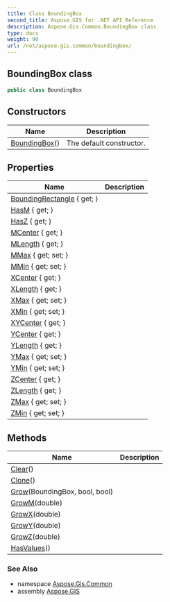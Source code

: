 ```yaml
---
title: Class BoundingBox
second_title: Aspose.GIS for .NET API Reference
description: Aspose.Gis.Common.BoundingBox class. 
type: docs
weight: 90
url: /net/aspose.gis.common/boundingbox/
---
```

## BoundingBox class

```csharp
public class BoundingBox
```

## Constructors

| Name | Description |
| --- | --- |
| [BoundingBox](boundingbox/)() | The default constructor. |

## Properties

| Name | Description |
| --- | --- |
| [BoundingRectangle](../../aspose.gis.common/boundingbox/boundingrectangle/) { get; } |  |
| [HasM](../../aspose.gis.common/boundingbox/hasm/) { get; } |  |
| [HasZ](../../aspose.gis.common/boundingbox/hasz/) { get; } |  |
| [MCenter](../../aspose.gis.common/boundingbox/mcenter/) { get; } |  |
| [MLength](../../aspose.gis.common/boundingbox/mlength/) { get; } |  |
| [MMax](../../aspose.gis.common/boundingbox/mmax/) { get; set; } |  |
| [MMin](../../aspose.gis.common/boundingbox/mmin/) { get; set; } |  |
| [XCenter](../../aspose.gis.common/boundingbox/xcenter/) { get; } |  |
| [XLength](../../aspose.gis.common/boundingbox/xlength/) { get; } |  |
| [XMax](../../aspose.gis.common/boundingbox/xmax/) { get; set; } |  |
| [XMin](../../aspose.gis.common/boundingbox/xmin/) { get; set; } |  |
| [XYCenter](../../aspose.gis.common/boundingbox/xycenter/) { get; } |  |
| [YCenter](../../aspose.gis.common/boundingbox/ycenter/) { get; } |  |
| [YLength](../../aspose.gis.common/boundingbox/ylength/) { get; } |  |
| [YMax](../../aspose.gis.common/boundingbox/ymax/) { get; set; } |  |
| [YMin](../../aspose.gis.common/boundingbox/ymin/) { get; set; } |  |
| [ZCenter](../../aspose.gis.common/boundingbox/zcenter/) { get; } |  |
| [ZLength](../../aspose.gis.common/boundingbox/zlength/) { get; } |  |
| [ZMax](../../aspose.gis.common/boundingbox/zmax/) { get; set; } |  |
| [ZMin](../../aspose.gis.common/boundingbox/zmin/) { get; set; } |  |

## Methods

| Name | Description |
| --- | --- |
| [Clear](../../aspose.gis.common/boundingbox/clear/)() |  |
| [Clone](../../aspose.gis.common/boundingbox/clone/)() |  |
| [Grow](../../aspose.gis.common/boundingbox/grow/)(BoundingBox, bool, bool) |  |
| [GrowM](../../aspose.gis.common/boundingbox/growm/)(double) |  |
| [GrowX](../../aspose.gis.common/boundingbox/growx/)(double) |  |
| [GrowY](../../aspose.gis.common/boundingbox/growy/)(double) |  |
| [GrowZ](../../aspose.gis.common/boundingbox/growz/)(double) |  |
| [HasValues](../../aspose.gis.common/boundingbox/hasvalues/)() |  |

### See Also

* namespace [Aspose.Gis.Common](../../aspose.gis.common/)
* assembly [Aspose.GIS](../../)


